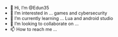 - 👋 Hi, I’m @Edun35
- 👀 I’m interested in ... games and cybersecurity
- 🌱 I’m currently learning ... Lua and android studio
- 💞️ I’m looking to collaborate on ...
- 📫 How to reach me ...

<!---
Edun35/Edun35 is a ✨ special ✨ repository because its `README.md` (this file) appears on your GitHub profile.
You can click the Preview link to take a look at your changes.
--->
